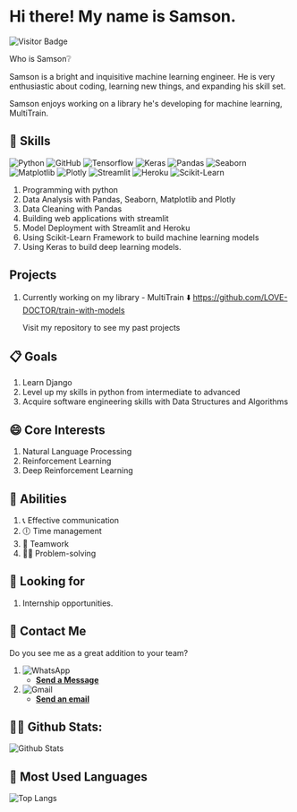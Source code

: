 # Hi there! My name is Samson.
![Visitor Badge](https://visitor-badge.laobi.icu/badge?page_id=LOVE-DOCTOR.LOVE-DOCTOR)

Who is Samson❔

Samson is a bright and inquisitive machine learning engineer.
He is very enthusiastic about coding, learning new things, and expanding his skill set.

Samson enjoys working on a library he's developing for machine learning, MultiTrain.

## 🎉 Skills
![Python](https://img.shields.io/badge/-Python-lightgrey?style=plastic&logo=Python) 
![GitHub](https://img.shields.io/badge/-GitHub-lightgrey?style=plastic&logo=github)
![Tensorflow](https://img.shields.io/badge/-Tensorflow-lightgrey?style=plastic&logo=tensorflow)
![Keras](https://img.shields.io/badge/-Keras-lightgrey?style=plastic&logo=Keras)
![Pandas](https://img.shields.io/badge/-Pandas-lightgrey?style=plastic&logo=pandas) 
![Seaborn](https://img.shields.io/badge/-Seaborn-lightgrey?style=plastic&logo=seaborn)
![Matplotlib](https://img.shields.io/badge/-Matplotlib-lightgrey?style=plastic&logo=matplotlib)
![Plotly](https://img.shields.io/badge/-Plotly-lightgrey?style=plastic&logo=plotly)
![Streamlit](https://img.shields.io/badge/-Streamlit-lightgrey?style=plastic&logo=Streamlit) 
![Heroku](https://img.shields.io/badge/-Heroku-lightgrey?style=plastic&logo=heroku)
![Scikit-Learn](https://img.shields.io/badge/-Sklearn-lightgrey?style=plastic&logo=sklearn)

1. Programming with python
2. Data Analysis with Pandas, Seaborn, Matplotlib and Plotly
3. Data Cleaning with Pandas
4. Building web applications with streamlit
5. Model Deployment with Streamlit and Heroku
6. Using Scikit-Learn Framework to build machine learning models
7. Using Keras to build deep learning models.

## Projects
1. Currently working on my library - MultiTrain
   ⬇️
   https://github.com/LOVE-DOCTOR/train-with-models

   Visit my repository to see my past projects

## 📋 Goals
1. Learn Django
2. Level up my skills in python from intermediate to advanced
3. Acquire software engineering skills with Data Structures and Algorithms


## 😄 Core Interests
1. Natural Language Processing
2. Reinforcement Learning
3. Deep Reinforcement Learning

## 💪 Abilities
1. 📞 Effective communication 
2. 🕕 Time management 
3. 👬 Teamwork 
4. 👮‍♂️ Problem-solving

## 🔎 Looking for
1. Internship opportunities.

## 📳 Contact Me
Do you see me as a great addition to your team?
1. ![WhatsApp](https://img.shields.io/badge/-WhatsApp-lightgrey?style=social&logo=whatsapp) 
   - [**Send a Message**](https://wa.me/2349070766308)
2. ![Gmail](https://img.shields.io/badge/-Gmail-white?style=social&logo=gmail)
   - [**Send an email**](https://tunexo885@gmail.com)

## 👨‍💻 Github Stats:
![Github Stats](https://github-readme-stats.vercel.app/api?username=LOVE-DOCTOR&count_private=true&show_icons=true&include_all_commits=true)

## 📖 Most Used Languages
![Top Langs](https://github-readme-stats.vercel.app/api/top-langs/?username=LOVE-DOCTOR&hide=TeX&layout=compact)


